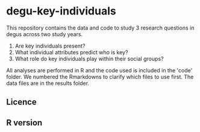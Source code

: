 # degu-key-individuals
 
This repository contains the data and code to study 3 research questions in degus across two study years.

1. Are key individuals present?
2. What individual attributes predict who is key?
3. What role do key individuals play within their social groups?

All analyses are performed in R and the code used is included in the 'code' folder. We numbered the Rmarkdowns to clarify which files to use first. 
The data files are in the results folder. 

## Licence

## R version
